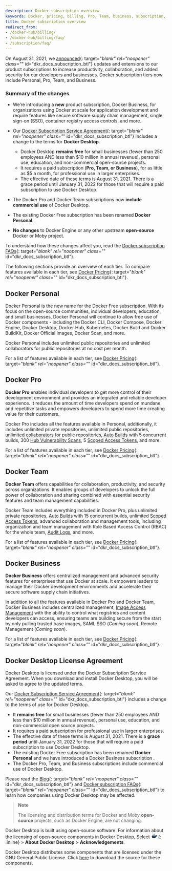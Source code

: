 ```yaml
---
description: Docker subscription overview
keywords: Docker, pricing, billing, Pro, Team, business, subscription, tier, plan
title: Docker subscription overview
redirect_from:
- /docker-hub/billing/
- /docker-hub/billing/faq/
- /subscription/faq/
---
```


On August 31, 2021, we [announced](https://www.docker.com/blog/updating-product-subscriptions/){: target="_blank" rel="noopener" class="_" id="dkr_docs_subscription_btl"} updates and extensions to our product subscriptions to increase productivity, collaboration, and added security for our developers and businesses. Docker subscription tiers now include Personal, Pro, Team, and Business.

### Summary of the changes

- We’re introducing a **new** product subscription, Docker Business, for organizations using Docker at scale for application development and require features like secure software supply chain management, single sign-on (SSO), container registry access controls, and more.

- Our [Docker Subscription Service Agreement](https://www.docker.com/legal/docker-subscription-service-agreement){: target="_blank" rel="noopener" class="_" id="dkr_docs_subscription_btl"} includes a change to the terms for **Docker Desktop**.
    - Docker Desktop **remains free** for small businesses (fewer than 250 employees AND less than $10 million in annual revenue), personal use, education, and non-commercial open-source projects.
    - It requires a paid subscription (**Pro, Team, or Business**), for as little as $5 a month, for professional use in larger enterprises.
    - The effective date of these terms is August 31, 2021. There is a grace period until January 31, 2022 for those that will require a paid subscription to use Docker Desktop.
- The Docker Pro and Docker Team subscriptions now **include commercial use** of Docker Desktop.
- The existing Docker Free subscription has been renamed **Docker Personal**.
- **No changes** to Docker Engine or any other upstream **open-source** Docker or Moby project.

To understand how these changes affect you, read the [Docker subscription FAQs](https://www.docker.com/pricing/faq){: target="_blank" rel="noopener" class="_" id="dkr_docs_subscription_btl"}.

The following sections provide an overview of each tier. To compare features available in each tier, see [Docker Pricing](https://www.docker.com/pricing/){: target="_blank" rel="noopener" class="_" id="dkr_docs_subscription_btl"}.

## Docker Personal

Docker Personal is the new name for the Docker Free subscription. With its focus on the open-source communities, individual developers, education, and small businesses, Docker Personal will continue to allow free use of Docker components - including the Docker CLI, Docker Compose, Docker Engine, Docker Desktop, Docker Hub, Kubernetes, Docker Build and Docker BuildKit, Docker Official Images, Docker Scan, and more.

Docker Personal includes unlimited public repositories and unlimited collaborators for public repositories at no cost per month.

For a list of features available in each tier, see [Docker Pricing](https://www.docker.com/pricing/){: target="_blank" rel="noopener" class="_" id="dkr_docs_subscription_btl"}.

## Docker Pro

**Docker Pro** enables individual developers to get more control of their development environment and provides an integrated and reliable developer experience. It reduces the amount of time developers spend on mundane and repetitive tasks and empowers developers to spend more time creating value for their customers.

Docker Pro includes all the features available in Personal, additionally, it includes unlimited private repositories, unlimited public repositories, unlimited [collaborators](../docker-hub/repos.md#collaborators-and-their-role) for public repositories, [Auto Builds](../docker-hub/builds/index.md) with 5 concurrent builds, 300 [Hub Vulnerability Scans](../docker-hub/vulnerability-scanning.md), 5 [Scoped Access Tokens](../docker-hub/access-tokens.md), and more.

For a list of features available in each tier, see [Docker Pricing](https://www.docker.com/pricing/){: target="_blank" rel="noopener" class="_" id="dkr_docs_subscription_btl"}.

## Docker Team

**Docker Team** offers capabilities for collaboration, productivity, and security across organizations. It enables groups of developers to unlock the full power of collaboration and sharing combined with essential security features and team management capabilities.

Docker Team includes everything included in Docker Pro, plus unlimited private repositories, [Auto Builds](../docker-hub/builds/index.md) with 15 concurrent builds, unlimited [Scoped Access Tokens](../docker-hub/access-tokens.md), advanced collaboration and management tools, including organization and team management with Role Based Access Control (RBAC) for the whole team, [Audit Logs](../docker-hub/audit-log.md), and more.

For a list of features available in each tier, see [Docker Pricing](https://www.docker.com/pricing/){: target="_blank" rel="noopener" class="_" id="dkr_docs_subscription_btl"}.

## Docker Business

**Docker Business** offers centralized management and advanced security features for enterprises that use Docker at scale. It empowers leaders to manage their Docker development environments and accelerate their secure software supply chain initiatives.

In addition to all the features available in Docker Pro and Docker Team, Docker Business includes centralized management, [Image Access Management](../docker-hub/image-access-management.md) with the ability to control what registries and content developers can access, ensuring teams are building secure from the start by only pulling trusted base images, SAML SSO (_Coming soon_), Remote Management (_Coming soon_).

For a list of features available in each tier, see [Docker Pricing](https://www.docker.com/pricing/){: target="_blank" rel="noopener" class="_" id="dkr_docs_subscription_btl"}.

## Docker Desktop License Agreement

Docker Desktop is licensed under the Docker Subscription Service Agreement. When you download and install Docker Desktop, you will be asked to agree to the updated terms.

Our [Docker Subscription Service Agreement](https://www.docker.com/legal/docker-subscription-service-agreement){: target="_blank" rel="noopener" class="_" id="dkr_docs_subscription_btl"} includes a change to the terms of use for Docker Desktop.

- It **remains free** for small businesses (fewer than 250 employees AND less than $10 million in annual revenue), personal use, education, and non-commercial open source projects.
- It requires a paid subscription for professional use in larger enterprises.
- The effective date of these terms is August 31, 2021. There is a **grace period** until January 31, 2022 for those that will require a paid subscription to use Docker Desktop.
- The existing Docker Free subscription has been renamed **Docker Personal** and we have introduced a Docker Business subscription .
- The Docker Pro, Team, and Business subscriptions include commercial use of Docker Desktop.

Please read the [Blog](https://www.docker.com/blog/updating-product-subscriptions/){: target="_blank" rel="noopener" class="_" id="dkr_docs_subscription_btl"} and [Docker subscription FAQs](https://www.docker.com/pricing/faq){: target="_blank" rel="noopener" class="_" id="dkr_docs_subscription_btl"} to learn how companies using Docker Desktop may be affected.

> **Note**
>
> The licensing and distribution terms for Docker and Moby **open-source** projects, such as Docker Engine, are not changing.

Docker Desktop is built using open-source software. For information about the licensing of open-source components in Docker Desktop, Select ![whale menu](../desktop/mac/images/whale-x.png){: .inline} > **About Docker Desktop** > **Acknowledgements**.

Docker Desktop distributes some components that are licensed under the
GNU General Public License. Click [here](https://download.docker.com/opensource/License.tar.gz) to download the source for these components.
